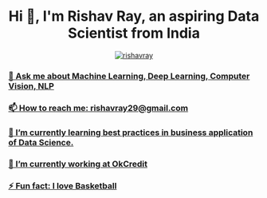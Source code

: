 <h1 align="center"> Hi 👋, I'm Rishav Ray, an aspiring Data Scientist from India</h1>
<p align="center"><a href="https://www.linkedin.com/in/rishavray/"><img src="https://github.com/theRay07/theRay07.github.io/blob/master/img/linkedin.png" alt="rishavray"/> </p>
  
<h3>💬 Ask me about Machine Learning, Deep Learning, Computer Vision, NLP</h3>
<h3>📫 How to reach me:  rishavray29@gmail.com </h3>
<h3>🌱 I’m currently learning best practices in business application of Data Science.</h3>
<h3>🔭 I’m currently working at OkCredit</h3>
<h3>⚡ Fun fact: I love Basketball</h3>

